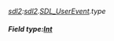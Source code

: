 _[sdl2](../../modules/sdl2/sdl2-module.md):[sdl2](../../modules/sdl2/sdl2-module.md).[SDL\_UserEvent](../../modules/sdl2/sdl2-sdl_userevent.md).type_
##### Field type:[Int](../../modules/wonkey/wonkey-types-int.md)
